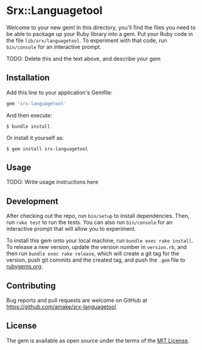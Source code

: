 # Srx::Languagetool

Welcome to your new gem! In this directory, you'll find the files you need to be able to package up your Ruby library into a gem. Put your Ruby code in the file `lib/srx/languagetool`. To experiment with that code, run `bin/console` for an interactive prompt.

TODO: Delete this and the text above, and describe your gem

## Installation

Add this line to your application's Gemfile:

```ruby
gem 'srx-languagetool'
```

And then execute:

    $ bundle install

Or install it yourself as:

    $ gem install srx-languagetool

## Usage

TODO: Write usage instructions here

## Development

After checking out the repo, run `bin/setup` to install dependencies. Then, run `rake test` to run the tests. You can also run `bin/console` for an interactive prompt that will allow you to experiment.

To install this gem onto your local machine, run `bundle exec rake install`. To release a new version, update the version number in `version.rb`, and then run `bundle exec rake release`, which will create a git tag for the version, push git commits and the created tag, and push the `.gem` file to [rubygems.org](https://rubygems.org).

## Contributing

Bug reports and pull requests are welcome on GitHub at https://github.com/amake/srx-languagetool.

## License

The gem is available as open source under the terms of the [MIT License](https://opensource.org/licenses/MIT).
